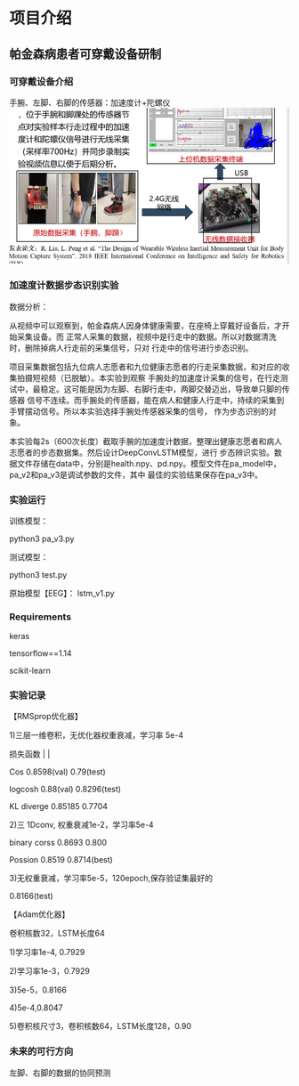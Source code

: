 # 项目介绍
## 帕金森病患者可穿戴设备研制

### 可穿戴设备介绍
手腕、左脚、右脚的传感器：加速度计+陀螺仪
![Device](https://github.com/leigaoyi/pd_classifier/blob/master/device.PNG)

### 加速度计数据步态识别实验


数据分析：

从视频中可以观察到，帕金森病人因身体健康需要，在座椅上穿戴好设备后，才开始采集设备。而
正常人采集的数据，视频中是行走中的数据。所以对数据清洗时，删除掉病人行走前的采集信号，只对
行走中的信号进行步态识别。

项目采集数据包括九位病人志愿者和九位健康志愿者的行走采集数据，和对应的收集拍摄短视频（已脱敏）。本实验到观察
手腕处的加速度计采集的信号，在行走测试中，最稳定。这可能是因为左脚、右脚行走中，两脚交替迈出，导致单只脚的传感器
信号不连续。而手腕处的传感器，能在病人和健康人行走中，持续的采集到手臂摆动信号。所以本实验选择手腕处传感器采集的信号，
作为步态识别的对象。

本实验每2s（600次长度）截取手腕的加速度计数据，整理出健康志愿者和病人志愿者的步态数据集。然后设计DeepConvLSTM模型，进行
步态辨识实验。数据文件存储在data中，分别是health.npy、pd.npy。模型文件在pa_model中，pa_v2和pa_v3是调试参数的文件，其中
最佳的实验结果保存在pa_v3中。

### 实验运行
训练模型：

python3 pa_v3.py 

测试模型：

python3 test.py

原始模型【EEG】：
lstm_v1.py


### Requirements
keras

tensorflow==1.14

scikit-learn


### 实验记录
【RMSprop优化器】

1)三层一维卷积，无优化器权重衰减，学习率 5e-4

损失函数    |            |

Cos   0.8598(val)   0.79(test)

logcosh  0.88(val)  0.8296(test)

KL diverge  0.85185  0.7704

2)三 1Dconv, 权重衰减1e-2，学习率5e-4

binary corss  0.8693  0.800

Possion  0.8519   0.8714(best)

3)无权重衰减，学习率5e-5，120epoch,保存验证集最好的



0.8166(test)

【Adam优化器】

卷积核数32，LSTM长度64

1)学习率1e-4, 0.7929

2)学习率1e-3，0.7929

3)5e-5，0.8166

4)5e-4,0.8047

5)卷积核尺寸3，卷积核数64，LSTM长度128，0.90

### 未来的可行方向
左脚、右脚的数据的协同预测




